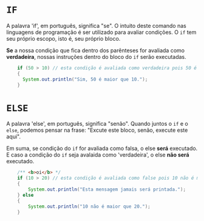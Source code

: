# `IF`
A palavra 'if', em português, significa "se". O intuito deste comando nas linguagens de programação é ser utilizado para avaliar condições. O `if` tem seu próprio escopo, isto é, seu próprio bloco. 

__Se__ a nossa condição que fica dentro dos parênteses for avaliada como __verdadeira__, nossas instruções dentro do bloco do `if` serão executadas.

```java
    if (50 > 10) // esta condição é avaliada como verdadeira pois 50 é maior que 10.
    {
      System.out.println("Sim, 50 é maior que 10.");          
    }
```

# `ELSE`
A palavra 'else', em português, significa "senão". Quando juntos o `if` e o `else`, podemos pensar na frase:
"Excute este bloco, senão, execute este aqui". 

Em suma, se condição do `if` for avaliada como falsa, o else __será__ executado. 
E caso a condição do `if` seja avalaida como 'verdadeira', o else __não será__ executado.

```java
    /** <b>oi</b> */
    if (10 > 20) // esta condição é avaliada como false pois 10 não é maior que 20.
    {
        System.out.println("Esta mensagem jamais será printada.");
    } else
    {
        System.out.println("10 não é maior que 20.");        
    }
```


